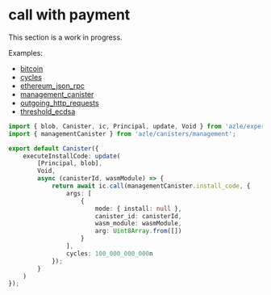 # call with payment

This section is a work in progress.

Examples:

- [bitcoin](https://github.com/demergent-labs/azle/tree/main/examples/bitcoin)
- [cycles](https://github.com/demergent-labs/azle/tree/main/examples/cycles)
- [ethereum_json_rpc](https://github.com/demergent-labs/azle/tree/main/examples/ethereum_json_rpc)
- [management_canister](https://github.com/demergent-labs/azle/tree/main/examples/management_canister)
- [outgoing_http_requests](https://github.com/demergent-labs/azle/tree/main/examples/outgoing_http_requests)
- [threshold_ecdsa](https://github.com/demergent-labs/azle/tree/main/examples/motoko_examples/threshold_ecdsa)

```typescript
import { blob, Canister, ic, Principal, update, Void } from 'azle/experimental';
import { managementCanister } from 'azle/canisters/management';

export default Canister({
    executeInstallCode: update(
        [Principal, blob],
        Void,
        async (canisterId, wasmModule) => {
            return await ic.call(managementCanister.install_code, {
                args: [
                    {
                        mode: { install: null },
                        canister_id: canisterId,
                        wasm_module: wasmModule,
                        arg: Uint8Array.from([])
                    }
                ],
                cycles: 100_000_000_000n
            });
        }
    )
});
```
